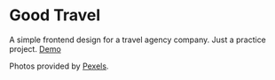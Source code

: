 # Good Travel

A simple frontend design for a travel agency company. Just a practice project.
[Demo](https://carpenter42.github.io/good-travel/index.html "Good Travel")

Photos provided by [Pexels](https://pexels.com "Pexels").
